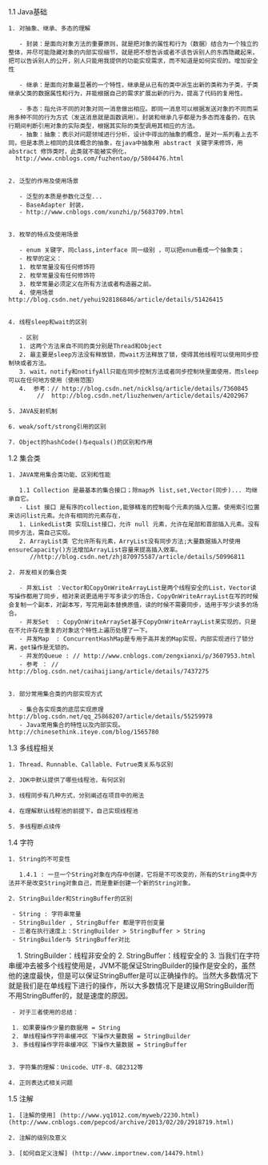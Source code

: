 1.1 Java基础

    1. 对抽象、继承、多态的理解
	
       - 封装：是面向对象方法的重要原则，就是把对象的属性和行为（数据）结合为一个独立的整体，并尽可能隐藏对象的内部实现细节，就是把不想告诉或者不该告诉别人的东西隐藏起来，把可以告诉别人的公开，别人只能用我提供的功能实现需求，而不知道是如何实现的。增加安全性

       - 继承：是面向对象最显著的一个特性，继承是从已有的类中派生出新的类称为子类，子类继承父类的数据属性和行为，并能根据自己的需求扩展出新的行为，提高了代码的复用性。

       - 多态：指允许不同的对象对同一消息做出相应。即同一消息可以根据发送对象的不同而采用多种不同的行为方式（发送消息就是函数调用）。封装和继承几乎都是为多态而准备的，在执行期间判断引用对象的实际类型，根据其实际的类型调用其相应的方法。
       - 抽象：抽象：表示对问题领域进行分析、设计中得出的抽象的概念，是对一系列看上去不同，但是本质上相同的具体概念的抽象，在java中抽象用 abstract 关键字来修饰，用 abstract 修饰类时，此类就不能被实例化，
	  http://www.cnblogs.com/fuzhentao/p/5804476.html
		
	
	2. 泛型的作用及使用场景
	 
	   - 泛型的本质是参数化泛型...
	   - BaseAdapter 封装，
	   - http://www.cnblogs.com/xunzhi/p/5683709.html
	   

	3. 枚举的特点及使用场景
       
	   - enum 关键字，同class,interface 同一级别 ，可以把enum看成一个抽象类；
	   - 枚举的定义：
	   1. 枚举常量没有任何修饰符
	   2. 枚举常量没有任何修饰符
	   3. 枚举常量必须定义在所有方法或者构造器之前。
       4. 使用场景 http://blog.csdn.net/yehui928186846/article/details/51426415		 


	4. 线程sleep和wait的区别
	
	   - 区别
	   1. 这两个方法来自不同的类分别是Thread和Object
       2. 最主要是sleep方法没有释放锁，而wait方法释放了锁，使得其他线程可以使用同步控制块或者方法。
       3. wait，notify和notifyAll只能在同步控制方法或者同步控制块里面使用，而sleep可以在任何地方使用（使用范围）
       4.  参考：// http://blog.csdn.net/nicklsq/article/details/7360845 
            //	http://blog.csdn.net/liuzhenwen/article/details/4202967

	5. JAVA反射机制

	6. weak/soft/strong引用的区别

	7. Object的hashCode()与equals()的区别和作用



1.2 集合类   

	1. JAVA常用集合类功能、区别和性能  
	
	   1.1 Collection 是最基本的集合接口；除map外 list,set,Vector(同步)... 均继承自它。
	   - List 接口 是有序的collection,能够精准的控制每个元素的插入位置。使用索引位置来访问list元素。允许有相同的元素存在，
	   1. LinkedList类 实现List接口，允许 null 元素，允许在尾部和首部插入元素。没有同步方法，需自己实现。
	   2. ArrayList类 它允许所有元素，ArryList没有同步方法;大量数据插入时使用ensureCapacity()方法增加ArrayList容量来提高插入效率。
          //http://blog.csdn.net/zhj870975587/article/details/50996811
		  
	2. 并发相关的集合类  
	
	   - 并发List ：Vector和CopyOnWriteArrayList是两个线程安全的List，Vector读写操作都用了同步，相对来说更适用于写多读少的场合，CopyOnWriteArrayList在写的时候会复制一个副本，对副本写，写完用副本替换原值，读的时候不需要同步，适用于写少读多的场合。
       - 并发Set  : CopyOnWriteArraySet基于CopyOnWriteArrayList来实现的，只是在不允许存在重复的对象这个特性上遍历处理了一下。
	   - 并发Map  : ConcurrentHashMap是专用于高并发的Map实现，内部实现进行了锁分离，get操作是无锁的。
	   - 并发的Queue : // http://www.cnblogs.com/zengxianxi/p/3607953.html 
	   - 参考 ： // http://blog.csdn.net/caihaijiang/article/details/7437275
	   
	    
	3. 部分常用集合类的内部实现方式
	
	   - 集合各实现类的底层实现原理  http://blog.csdn.net/qq_25868207/article/details/55259978
	   - Java常用集合的特性以及内部实现。 http://chinesethink.iteye.com/blog/1565780




1.3 多线程相关


	1. Thread、Runnable、Callable、Futrue类关系与区别

	2. JDK中默认提供了哪些线程池，有何区别

	3. 线程同步有几种方式，分别阐述在项目中的用法

	4. 在理解默认线程池的前提下，自己实现线程池

	5. 多线程断点续传



1.4 字符


	1. String的不可变性
	
	   1.4.1 : 一旦一个String对象在内存中创建，它将是不可改变的，所有的String类中方法并不是改变String对象自己，而是重新创建一个新的String对象。

	2. StringBuilder和StringBuffer的区别
	
     - String : 字符串常量
	 - StringBuilder , StringBuffer 都是字符创变量
	 - 三者在执行速度上：StringBuilder > StringBuffer > String
	 - StringBuilder与 StringBuffer对比
	 
　   1. StringBuilder：线程非安全的
     2. StringBuffer：线程安全的
     3. 当我们在字符串缓冲去被多个线程使用是，JVM不能保证StringBuilder的操作是安全的，虽然他的速度最快，但是可以保证StringBuffer是可以正确操作的。当然大多数情况下就是我们是在单线程下进行的操作，所以大多数情况下是建议用StringBuilder而不用StringBuffer的，就是速度的原因。

     - 对于三者使用的总结： 
	 
	 1. 如果要操作少量的数据用 = String
     2. 单线程操作字符串缓冲区 下操作大量数据 = StringBuilder
     3. 多线程操作字符串缓冲区 下操作大量数据 = StringBuffer
	 

	3. 字符集的理解：Unicode、UTF-8、GB2312等 

	4. 正则表达式相关问题




1.5 注解


	1. [注解的使用] (http://www.yq1012.com/myweb/2230.html) (http://www.cnblogs.com/pepcod/archive/2013/02/20/2918719.html)

	2. 注解的级别及意义  

	3. [如何自定义注解] (http://www.importnew.com/14479.html)


